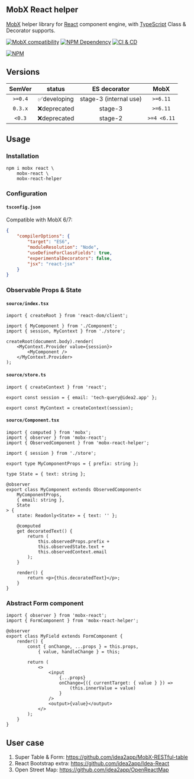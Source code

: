 ## MobX React helper

[MobX][1] helper library for [React][2] component engine, with [TypeScript][3] Class & Decorator supports.

[![MobX compatibility](https://img.shields.io/badge/Compatible-1?logo=mobx&label=MobX%206%2F7)][1]
[![NPM Dependency](https://img.shields.io/librariesio/github/idea2app/MobX-React-helper.svg)][4]
[![CI & CD](https://github.com/idea2app/MobX-React-helper/actions/workflows/main.yml/badge.svg)][5]

[![NPM](https://nodei.co/npm/mobx-react-helper.png?downloads=true&downloadRank=true&stars=true)][6]

## Versions

| SemVer  |    status    |      ES decorator      |    MobX     |
| :-----: | :----------: | :--------------------: | :---------: |
| `>=0.4` | ✅developing | stage-3 (internal use) |  `>=6.11`   |
| `0.3.x` | ❌deprecated |        stage-3         |  `>=6.11`   |
| `<0.3`  | ❌deprecated |        stage-2         | `>=4 <6.11` |

## Usage

### Installation

```shell
npm i mobx react \
    mobx-react \
    mobx-react-helper
```

### Configuration

#### `tsconfig.json`

Compatible with MobX 6/7:

```json
{
    "compilerOptions": {
        "target": "ES6",
        "moduleResolution": "Node",
        "useDefineForClassFields": true,
        "experimentalDecorators": false,
        "jsx": "react-jsx"
    }
}
```

### Observable Props & State

#### `source/index.tsx`

```tsx
import { createRoot } from 'react-dom/client';

import { MyComponent } from './Component';
import { session, MyContext } from './store';

createRoot(document.body).render(
    <MyContext.Provider value={session}>
        <MyComponent />
    </MyContext.Provider>
);
```

#### `source/store.ts`

```tsx
import { createContext } from 'react';

export const session = { email: 'tech-query@idea2.app' };

export const MyContext = createContext(session);
```

#### `source/Component.tsx`

```tsx
import { computed } from 'mobx';
import { observer } from 'mobx-react';
import { ObservedComponent } from 'mobx-react-helper';

import { session } from './store';

export type MyComponentProps = { prefix: string };

type State = { text: string };

@observer
export class MyComponent extends ObservedComponent<
    MyComponentProps,
    { email: string },
    State
> {
    state: Readonly<State> = { text: '' };

    @computed
    get decoratedText() {
        return (
            this.observedProps.prefix +
            this.observedState.text +
            this.observedContext.email
        );
    }

    render() {
        return <p>{this.decoratedText}</p>;
    }
}
```

### Abstract Form component

```tsx
import { observer } from 'mobx-react';
import { FormComponent } from 'mobx-react-helper';

@observer
export class MyField extends FormComponent {
    render() {
        const { onChange, ...props } = this.props,
            { value, handleChange } = this;

        return (
            <>
                <input
                    {...props}
                    onChange={({ currentTarget: { value } }) =>
                        (this.innerValue = value)
                    }
                />
                <output>{value}</output>
            </>
        );
    }
}
```

## User case

1. Super Table & Form: https://github.com/idea2app/MobX-RESTful-table
2. React Bootstrap extra: https://github.com/idea2app/Idea-React
3. Open Street Map: https://github.com/idea2app/OpenReactMap

[1]: https://mobx.js.org/
[2]: https://react.dev/
[3]: https://www.typescriptlang.org/
[4]: https://libraries.io/npm/mobx-react-helper
[5]: https://github.com/idea2app/MobX-React-helper/actions/workflows/main.yml
[6]: https://nodei.co/npm/mobx-react-helper/

